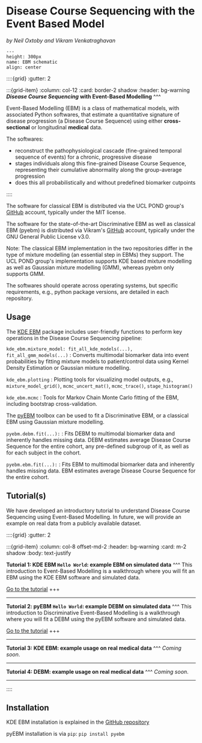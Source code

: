 # Disease Course Sequencing with the Event Based Model
_by Neil Oxtoby and Vikram Venkatraghavan_

```{figure} ../../../_static/img/ebm.png
---
height: 300px
name: EBM schematic
align: center
```


::::{grid}
:gutter: 2

:::{grid-item}
:column: col-12
:card: border-2 shadow
:header: bg-warning
**_Disease Course Sequencing_ with Event-Based Modelling**
^^^

Event-Based Modelling (EBM) is a class of mathematical models, with associated Python softwares, that estimate a quantitative signature of disease progression (a Disease Course Sequence) using either **cross-sectional** or longitudinal **medical** data.

The softwares:
- reconstruct the pathophysiological cascade (fine-grained temporal sequence of events) for a chronic, progressive disease
- stages individuals along this fine-grained Disease Course Sequence, representing their cumulative abnormality along the group-average progression
- does this all probabilistically and without predefined biomarker cutpoints

<!-- {badge}`Software,badge-primary`
{badge}`Python package,badge-primary`
{badge}`Open source,badge-primary`
{badge}`Tutorials,badge-primary` -->
::::

The software for classical EBM is distributed via the UCL POND group's [GitHub](https://github.com/ucl-pond) account, typically under the MIT license. 

The software for the state-of-the-art Discriminative EBM as well as classical EBM (pyebm) is distributed via Vikram's [GitHub](https://github.com/88vikram/pyebm) account, typically under the GNU General Public License v3.0. 

Note: The classical EBM implementation in the two repositories differ in the type of mixture modelling (an essential step in EBMs) they support. The UCL POND group's implementation supports KDE based mixture modelling as well as Gaussian mixture modelling (GMM), whereas pyebm only supports GMM.

The softwares should operate across operating systems, but specific requirements, e.g., python package versions, are detailed in each repository.

## **Usage**

The [KDE EBM](https://github.com/ucl-pond/kde_ebm) package includes user-friendly functions to perform key operations in the Disease Course Sequencing pipeline:

`kde_ebm.mixture_model: fit_all_kde_models(...), fit_all_gmm_models(...)`
: Converts multimodal biomarker data into event probabilities by fitting mixture models to patient/control data using Kernel Density Estimation or Gaussian mixture modelling.

`kde_ebm.plotting`
: Plotting tools for visualizing model outputs, e.g., `mixture_model_grid()`, `mcmc_uncert_mat()`, `mcmc_trace()`, `stage_histogram()`

`kde_ebm.mcmc`
: Tools for Markov Chain Monte Carlo fitting of the EBM, including bootstrap cross-validation.

The [pyEBM](https://github.com/88vikram/pyEBM) toolbox can be used to fit a Discriminative EBM, or a classical EBM using Gaussian mixture modelling.

`pyebm.debm.fit(...):`
: Fits DEBM to multimodal biomarker data and inherently handles missing data. DEBM estimates average Disease Course Sequence for the entire cohort, any pre-defined subgroup of it, as well as for each subject in the cohort.

`pyebm.ebm.fit(...):`
: Fits EBM to multimodal biomarker data and inherently handles missing data. EBM estimates average Disease Course Sequence for the entire cohort.

## **Tutorial(s)**

We have developed an introductory tutorial to understand Disease Course Sequencing using Event-Based Modelling. In future, we will provide an example on real data from a publicly available dataset.

::::{grid}
:gutter: 2

:::{grid-item}
:column: col-8 offset-md-2
:header: bg-warning
:card: m-2 shadow
:body: text-justify

**Tutorial 1: KDE EBM `Hello World`: example EBM on simulated data**
^^^
This introduction to Event-Based Modelling is a walkthrough where you will fit an EBM using the KDE EBM software and simulated data.

[Go to the tutorial](https://disease-progression-modelling.github.io/pages/notebooks/ebm/T1_kde_ebm_walkthrough.html)
+++
<!-- {badge}`30 minutes,badge-warning` {badge}`cross-sectional data,badge-primary` -->

---

**Tutorial 2: pyEBM `Hello World`: example DEBM on simulated data**
^^^
This introduction to Discriminative Event-Based Modelling is a walkthrough where you will fit a DEBM using the pyEBM software and simulated data.

[Go to the tutorial](https://disease-progression-modelling.github.io/pages/notebooks/ebm/T2_pyEBM_walkthrough.html)
+++
<!-- {badge}`30 minutes,badge-warning` {badge}`crosssectional data,badge-primary` -->

---

**Tutorial 3: KDE EBM: example usage on real medical data**
^^^
_Coming soon_.

---

**Tutorial 4: DEBM: example usage on real medical data**
^^^
_Coming soon_.

---

::::

## **Installation**

KDE EBM installation is explained in the [GitHub repository](https://github.com/ucl-pond/kde_ebm)

pyEBM installation is via `pip`: `pip install pyebm`
